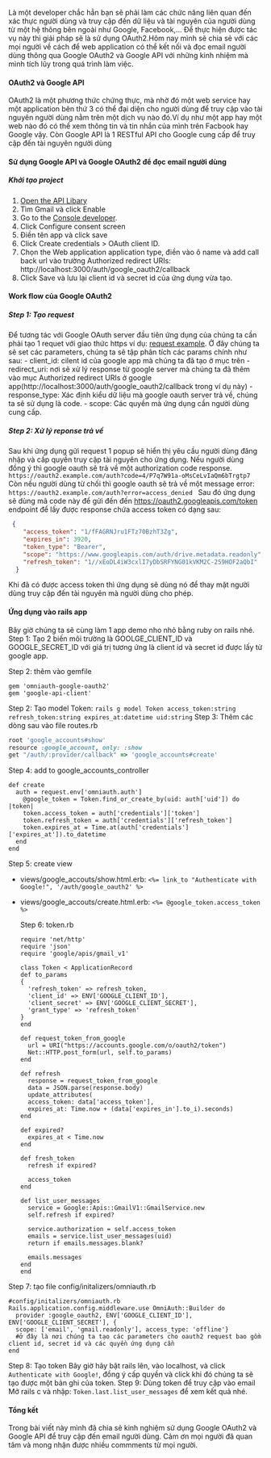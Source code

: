 Là một developer chắc hẳn bạn sẽ phải làm các chức năng liên quan đến xác thực người dùng và truy cập đến dữ liệu và tài nguyên của người dùng từ một hệ thông bên ngoài như Google, Facebook,... Để thực hiện được tác vụ này thì giải pháp sẽ là sử dụng OAuth2.Hôm nay mình sẽ chia sẻ với các mọi người về cách để web application có thể kết nối và đọc email người dùng thông qua Google OAuth2 và Google API với những kinh nhiệm mà mình tích lũy trong quá trình làm việc. 
#### OAuth2 và Google API
OAuth2 là một phương thức chứng thực, mà nhờ đó một web service hay một application bên thứ 3 có thể đại diện cho người dùng để truy cập vào tài nguyên người dùng nằm trên một dịch vụ nào đó.Ví dụ như một app hay một web nào đó có thể xem thông tin và tin nhắn của mình trên Facbook hay Google vậy. Còn Google API là 1 RESTful API cho Google cung cấp để  truy cập đến tài nguyên người dùng
#### Sử dụng Google API và Google OAuth2 để đọc email người dùng
##### Khởi tạo project
1. [Open the API Libary](https://console.developers.google.com/apis/library)
2. Tìm Gmail và click Enable
3. Go to the [Console developer](https://console.developers.google.com/apis/dashboard).
4. Click Configure consent screen
5. Điền tên app và click save
6. Click Create credentials > OAuth client ID.
7. Chọn the Web application application type, điền vào ô name và add call back url vào trường Authorized redirect URIs: http://localhost:3000/auth/google_oauth2/callback
8. Click Save và lưu lại client id và secret id của ứng dụng vừa tạo.
#### Work flow của Google OAuth2
##### Step 1: Tạo request
Để tương tác với Google OAuth server đầu tiên ứng dụng của chúng ta cần phải tạo 1 requet với giao thức https ví dụ: [request example](https://accounts.google.com/signin/oauth/oauthchooseaccount?access_type=offline&client_id=193271024968-2dcvl591baoh326bkf0ddml1f9ai3n2f.apps.googleusercontent.com&redirect_uri=http%3A%2F%2Flocalhost%3A3000%2Fauth%2Fgoogle_oauth2%2Fcallback&response_type=code&scope=email%20https%3A%2F%2Fwww.googleapis.com%2Fauth%2Fgmail.readonly&state=6ff85a4bb459fce71b26065460f0d68bb18aa8f849375448&o2v=1&as=P0lxMkHnM4AXSm1jegJRSw&flowName=GeneralOAuthFlow). Ở đây chúng ta sẽ set các parameters, chúng ta sẽ tập phân tích các params chính  như sau:
	- client_id: cilent id của google app mà chúng ta đã tạo ở mục trên
	- redirect_uri: nơi sẽ xử lý response từ google server mà chúng ta đã thêm vào mục Authorized redirect URIs  ở google app(http://localhost:3000/auth/google_oauth2/callback trong ví dụ này)
	- response_type: Xác định kiểu dữ liệu mà google oauth server trả về, chúng ta sẽ sử dụng là code.
	- scope: Các quyền mà ứng dụng cần người dùng cung cấp.
##### Step 2: Xử lý reponse trả về
Sau khi ứng dụng gửi request 1 popup sẽ hiển thị yêu cầu người dùng đăng nhập và cấp quyền truy cập tài nguyên cho ứng dụng. Nếu người dùng đồng ý thì google oauth sẽ trả về một authorization code response. `https://oauth2.example.com/auth?code=4/P7q7W91a-oMsCeLvIaQm6bTrgtp7`
Còn nếu người dùng từ chối thì google oauth sẽ trả về một message error: `https://oauth2.example.com/auth?error=access_denied
`
Sau đó ứng dụng sẽ dùng mã code này để gửi đến đến https://oauth2.googleapis.com/token endpoint để lấy được response chứa access token có dạng sau:
```json
 {
    "access_token": "1/fFAGRNJru1FTz70BzhT3Zg",
    "expires_in": 3920,
    "token_type": "Bearer",
    "scope": "https://www.googleapis.com/auth/drive.metadata.readonly",
    "refresh_token": "1//xEoDL4iW3cxlI7yDbSRFYNG01kVKM2C-259HOF2aQbI"
  }
```
Khi đã có được access token thì ứng dụng sẽ dùng nó để thay mặt người dùng truy cập đến tài nguyên mà người dùng cho phép.
####  Ứng dụng vào rails app
Bây giờ chúng ta sẽ cùng làm 1 app demo nho nhỏ bằng ruby on rails nhé.
Step 1: Tạo 2 biến môi trường là GOOLGE_CLIENT_ID và GOOGLE_SECRET_ID với giá trị tương ứng là client id và secret id được lấy từ google app.

Step 2: thêm vào gemfile
```
gem 'omniauth-google-oauth2'
gem 'google-api-client'
```
Step 2: Tạo model Token: `rails g model Token access_token:string refresh_token:string expires_at:datetime uid:string`
Step 3: Thêm các dòng sau vào file routes.rb
```ruby
root 'google_accounts#show'
resource :google_account, only: :show
get "/auth/:provider/callback" => 'google_accounts#create'
```
Step 4: add to google_accounts_controller
```
def create
  auth = request.env['omniauth.auth']
    @google_token = Token.find_or_create_by(uid: auth['uid']) do |token|
    token.access_token = auth['credentials']['token']
    token.refresh_token = auth['credentials']['refresh_token']
    token.expires_at = Time.at(auth['credentials']['expires_at']).to_datetime
  end
end
```
Step 5: create view
  - views/google_accouts/show.html.erb: `<%= link_to "Authenticate with Google!", '/auth/google_oauth2' %>`

  - views/google_accouts/create.html.erb: `<%= @google_token.access_token %>`
		
	Step 6: token.rb
	```
	require 'net/http'
	require 'json'
	require 'google/apis/gmail_v1'

	class Token < ApplicationRecord
    def to_params
    {
      'refresh_token' => refresh_token,
      'client_id' => ENV['GOOGLE_CLIENT_ID'],
      'client_secret' => ENV['GOOGLE_CLIENT_SECRET'],
      'grant_type' => 'refresh_token'
    }
    end

    def request_token_from_google
      url = URI("https://accounts.google.com/o/oauth2/token")
      Net::HTTP.post_form(url, self.to_params)
    end

    def refresh
      response = request_token_from_google
      data = JSON.parse(response.body)
      update_attributes(
      access_token: data['access_token'],
      expires_at: Time.now + (data['expires_in'].to_i).seconds)
    end

    def expired?
      expires_at < Time.now
    end

    def fresh_token
      refresh if expired?

      access_token
    end
		  
    def list_user_messages
      service = Google::Apis::GmailV1::GmailService.new
      self.refresh if expired?

      service.authorization = self.access_token
      emails = service.list_user_messages(uid)
      return if emails.messages.blank?

      emails.messages
    end
	end
	```
Step 7: tạo file config/initalizers/omniauth.rb
```
#config/initalizers/omniauth.rb
Rails.application.config.middleware.use OmniAuth::Builder do
  provider :google_oauth2, ENV['GOOGLE_CLIENT_ID'], ENV['GOOGLE_CLIENT_SECRET'], {
  scope: ['email', 'gmail.readonly'], access_type: 'offline'}
  #ở đây là nơi chúng ta tạo các parameters cho oauth2 request bao gồm client id, secret id và các quyền ứng dụng cần
end
```
Step 8: Tạo token
Bây giờ hãy bật rails lên, vào localhost, và click `Authenticate with Google!`, đồng ý cấp quyền và click khi đó chúng ta sẽ tạo được một bản ghi của token.
Step 9: Dùng token để  truy cập vào email
Mở rails c và nhập: `Token.last.list_user_messages` để xem kết quả nhé.
#### Tổng kết
Trong bài viết này mình đã chia sẻ kinh nghiệm sử dụng Google OAuth2 và Google API để truy cập đến email người dùng. Cảm ơn mọi người đã quan tâm và mong nhận được nhiều commments từ mọi người.
